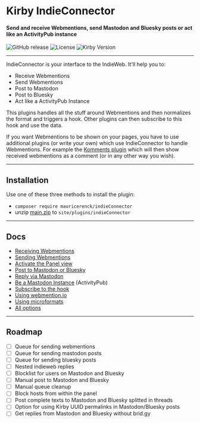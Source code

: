 # Kirby IndieConnector
#### Send and receive Webmentions, send Mastodon and Bluesky posts or act like an ActivityPub instance

![GitHub release](https://img.shields.io/github/release/mauricerenck/indieConnector.svg?maxAge=1800) ![License](https://img.shields.io/github/license/mashape/apistatus.svg) ![Kirby Version](https://img.shields.io/badge/Kirby-4%2B-black.svg)

---
IndieConnector is your interface to the IndieWeb. It'll help you to:

- Receive Webmentions
- Send Webmentions
- Post to Mastodon
- Post to Bluesky
- Act like a ActivityPub Instance

This plugins handles all the stuff around Webmentions and then normalizes the format and triggers a hook. Other plugins can then subscribe to this hook and use the data.

If you want Webmentions to be shown on your pages, you have to use additional plugins (or write your own) which use IndieConnector to handle Webmentions. For example the [Komments plugin](https://github.com/mauricerenck/komments) which will then show received webmentions as a comment (or in any other way you wish).

---
## Installation

Use one of these three methods to install the plugin:

- `composer require mauricerenck/indieConnector`
- unzip [main.zip](https://github.com/mauricerenck/indieConnector/releases/latest) to `site/plugins/indieConnector`

---

## Docs

* [Receiving Webmentions](docs/receiving.md)
* [Sending Webmentions](docs/sending.md)
* [Activate the Panel view](docs/panel-view.md)
* [Post to Mastodon or Bluesky](docs/mastodon.md)
* [Reply via Mastodon](docs/mastodon-replies.md)
* [Be a Mastodon Instance](docs/activitypub.md) (ActivityPub)
* [Subscribe to the hook](docs/hook.md)
* [Using webmention.io](docs/webmentionio.md)
* [Using microformats](docs/microformats.md)
* [All options](docs/options.md)

---

## Roadmap

- [ ] Queue for sending webmentions
- [ ] Queue for sending mastodon posts
- [ ] Queue for sending bluesky posts
- [ ] Nested indieweb replies
- [ ] Blocklist for users on Mastodon and Bluesky
- [ ] Manual post to Mastodon and Bluesky
- [ ] Manual queue cleanup
- [ ] Block hosts from within the panel
- [ ] Post complete texts to Mastodon and Bluesky splitted in threads
- [ ] Option for using Kirby UUID permalinks in Mastodon/Bluesky posts
- [ ] Get replies from Mastodon and Bluesky without brid.gy
